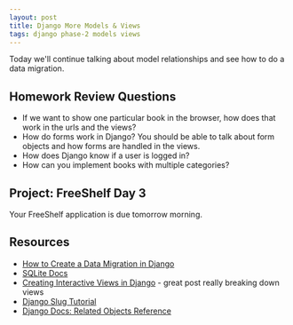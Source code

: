 ```yaml
---
layout: post
title: Django More Models & Views
tags: django phase-2 models views
---
```


Today we'll continue talking about model relationships and see how to do a data migration.

## Homework Review Questions

- If we want to show one particular book in the browser, how does that work in the urls and the views?
- How do forms work in Django? You should be able to talk about form objects and how forms are handled in the views.
- How does Django know if a user is logged in?
- How can you implement books with multiple categories?

## Project: FreeShelf Day 3

Your FreeShelf application is due tomorrow morning.

## Resources

- [How to Create a Data Migration in Django](https://simpleisbetterthancomplex.com/tutorial/2017/09/26/how-to-create-django-data-migrations.html)
- [SQLite Docs](https://www.sqlite.org/docs.html)
- [Creating Interactive Views in Django](https://hackersandslackers.com/creating-django-views/) - great post really breaking down views
- [Django Slug Tutorial](https://learndjango.com/tutorials/django-slug-tutorial)
- [Django Docs: Related Objects Reference](https://docs.djangoproject.com/en/3.0/ref/models/relations/)
